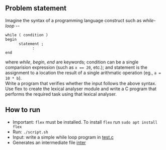 ## Problem statement
Imagine the syntax of a programming language construct such as _while-loop_ --
```
while ( condition ) 
begin 
      statement ; 
            : 
end
```

where _while_, _begin_, _end_ are keywords; condition can be a single comparision expression (such as `x == 20`, etc.); and statement is the assignment to a location the result of a single arithmatic operation (eg., `a = 10 * b`).<br>
Write a program that verifies whether the input follows the above syntax. Use flex to create the lexical analyser module and write a C program that performs the required task using that lexical analyser.

## How to run

- Important: `flex` must be installed. To install `flex` run `sudo apt install flex`
- Run: `./script.sh`
- Input: write a simple while loop program in [test.c](./test.c)
- Generates an intermediate file [inter](./inter)